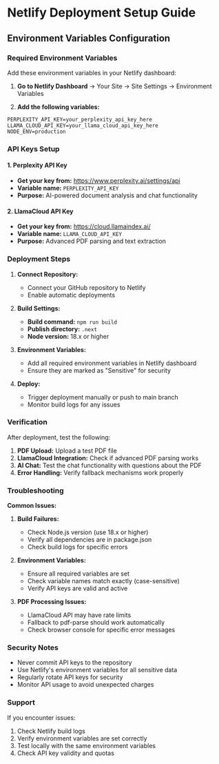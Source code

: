 # Netlify Deployment Setup Guide

## Environment Variables Configuration

### Required Environment Variables

Add these environment variables in your Netlify dashboard:

1. **Go to Netlify Dashboard** → Your Site → Site Settings → Environment Variables

2. **Add the following variables:**

```
PERPLEXITY_API_KEY=your_perplexity_api_key_here
LLAMA_CLOUD_API_KEY=your_llama_cloud_api_key_here
NODE_ENV=production
```

### API Keys Setup

#### 1. Perplexity API Key
- **Get your key from:** https://www.perplexity.ai/settings/api
- **Variable name:** `PERPLEXITY_API_KEY`
- **Purpose:** AI-powered document analysis and chat functionality

#### 2. LlamaCloud API Key  
- **Get your key from:** https://cloud.llamaindex.ai/
- **Variable name:** `LLAMA_CLOUD_API_KEY`
- **Purpose:** Advanced PDF parsing and text extraction

### Deployment Steps

1. **Connect Repository:**
   - Connect your GitHub repository to Netlify
   - Enable automatic deployments

2. **Build Settings:**
   - **Build command:** `npm run build`
   - **Publish directory:** `.next`
   - **Node version:** 18.x or higher

3. **Environment Variables:**
   - Add all required environment variables in Netlify dashboard
   - Ensure they are marked as "Sensitive" for security

4. **Deploy:**
   - Trigger deployment manually or push to main branch
   - Monitor build logs for any issues

### Verification

After deployment, test the following:

1. **PDF Upload:** Upload a test PDF file
2. **LlamaCloud Integration:** Check if advanced PDF parsing works
3. **AI Chat:** Test the chat functionality with questions about the PDF
4. **Error Handling:** Verify fallback mechanisms work properly

### Troubleshooting

**Common Issues:**

1. **Build Failures:**
   - Check Node.js version (use 18.x or higher)
   - Verify all dependencies are in package.json
   - Check build logs for specific errors

2. **Environment Variables:**
   - Ensure all required variables are set
   - Check variable names match exactly (case-sensitive)
   - Verify API keys are valid and active

3. **PDF Processing Issues:**
   - LlamaCloud API may have rate limits
   - Fallback to pdf-parse should work automatically
   - Check browser console for specific error messages

### Security Notes

- Never commit API keys to the repository
- Use Netlify's environment variables for all sensitive data
- Regularly rotate API keys for security
- Monitor API usage to avoid unexpected charges

### Support

If you encounter issues:
1. Check Netlify build logs
2. Verify environment variables are set correctly
3. Test locally with the same environment variables
4. Check API key validity and quotas

